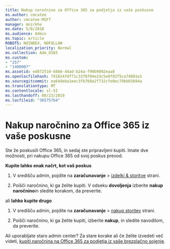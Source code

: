 ```yaml
---
title: Nakup naročnino za Office 365 za podjetja iz vaše poskusne
ms.author: cmcatee
author: cmcatee-MSFT
manager: mnirkhe
ms.date: 5/8/2018
ms.audience: Admin
ms.topic: article
ROBOTS: NOINDEX, NOFOLLOW
localization_priority: Normal
ms.collection: Adm_O365
ms.custom:
- "257"
- "1400007"
ms.assetid: ed072510-d4b6-44ad-b24a-f99b9892eaa8
ms.openlocfilehash: 7d1624fdf71c33f8f04e2dc5e8f02f5ca74881e1
ms.sourcegitcommit: ea64deba1eec3fb768a2f732cfe0ec79bb03694a
ms.translationtype: MT
ms.contentlocale: sl-SI
ms.lasthandoff: 08/23/2019
ms.locfileid: "36575764"
---
```

# <a name="buy-a-subscription-to-office-365-from-your-free-trial"></a>Nakup naročnino za Office 365 iz vaše poskusne

Ste že poskusili Office 365, in sedaj ste pripravljeni kupiti. Imate dve možnosti, pri nakupu Office 365 od svoj poskus prevod.
  
 **Kupite lahko enak načrt, kot vaš poskus**
  
1. V središču admin, pojdite na **zaračunavanje** \> [izdelki & storitve](https://go.microsoft.com/fwlink/p/?linkid=842054) strani.

2. Poišči naročnino, ki ga želite kupiti. V odseku **dovoljenja** izberite **nakup naročnino**in sledite korakom, da preverite.

ali **lahko kupite drugo**
  
1. V središču admin, pojdite na **zaračunavanje** \> [nakup storitev](https://go.microsoft.com/fwlink/p/?linkid=868433) strani.

3. Poišči naročnino, ki ga želite kupiti, izberite **nakup**, in sledite navodilom, da preverite.

Ali uporabljate staro admin center? Za stare korake ali če želite izvedeti več videti, [kupiti naročnina na Office 365 za podjetja iz vaše brezplačno sojenje](https://docs.microsoft.com/office365/admin/subscriptions-and-billing/buy-a-subscription-from-your-free-trial).